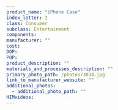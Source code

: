 ```yaml
---
product_name: "iPhone Case"
index_letter: I
class: Consumer
subclass: Entertainment
components:
manufacturer: ""
cost: 
DOP: 
POP: 
product_description: ""
materials_and_processes_description: ""
primary_photo_path: /photos/3034.jpg
link_to_manufacturer_website: ""
additional_photos:
  - additional_photo_path: ""
HIMvideos:
---
```

